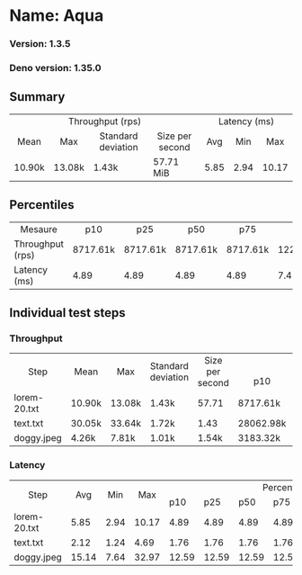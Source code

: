 # Name: Aqua 
  
  ### Version: 1.3.5
  ### Deno version: 1.35.0

## Summary
<table>
<tr>
    <td align="center" colspan="4">Throughput (rps)</td>
    <td align="center" colspan="3">Latency (ms)</td>
</tr>
<tr>
    <td align="center">Mean</td>
    <td align="center">Max</td>
    <td align="center">Standard deviation</td>
    <td align="center">Size per second</td>
    <td align="center">Avg</td>
    <td align="center">Min</td>
    <td align="center">Max</td>
</tr>
<tr>
    <td>10.90k</td>
    <td>13.08k</td>
    <td>1.43k</td>
    <td>57.71 MiB</td>
    <td>5.85</td>
    <td>2.94</td>
    <td>10.17</td>
</tr>
</table>

## Percentiles

<table>
<tr>
  <td align="center">Mesaure</td>
  <td align="center">p10</td>
  <td align="center">p25</td>
  <td align="center">p50</td>
  <td align="center">p75</td>
  <td align="center">p90</td>
  <td align="center">p95</td>
  <td align="center">p99</td>
</tr>
<tr>
  <td>Throughput (rps)</td>
  <td>8717.61k</td>
  <td>8717.61k</td>
  <td>8717.61k</td>
  <td>8717.61k</td>
  <td>12213.91k</td>
  <td>12600.63k</td>
  <td>12963.96k</td>
</tr>
<tr>
  <td>Latency (ms)</td>
  <td>4.89</td>
  <td>4.89</td>
  <td>4.89</td>
  <td>4.89</td>
  <td>7.47</td>
  <td>7.77</td>
  <td>8.94</td>
</tr>
</table>

## Individual test steps

### Throughput

<table>
<tr>
  <td align="center" rowspan="2">Step</td>
  <td align="center" rowspan="2">Mean</td>
  <td align="center" rowspan="2">Max</td>
  <td align="center" rowspan="2">Standard deviation</td>
  <td align="center" rowspan="2">Size per second</td>
  <td align="center" colspan="7">Percentiles</td>
</tr>
<tr>
  <!-- still Step -->
  <!-- still Mean -->
  <!-- still Max -->
  <!-- still Standard deviation -->
  <!-- still Size per second -->
  <td align="center">p10</td>
  <td align="center">p25</td>
  <td align="center">p50</td>
  <td align="center">p75</td>
  <td align="center">p90</td>
  <td align="center">p95</td>
  <td align="center">p99</td>
</tr>
<tr>
  <td>lorem-20.txt</td>
  <td>10.90k</td>
  <td>13.08k</td>
  <td>1.43k</td>
  <td>57.71</td>
  <td>8717.61k</td>
  <td>8717.61k</td>
  <td>8717.61k</td>
  <td>8717.61k</td>
  <td>12213.91k</td>
  <td>12600.63k</td>
  <td>12963.96k</td>
</tr><tr>
  <td>text.txt</td>
  <td>30.05k</td>
  <td>33.64k</td>
  <td>1.72k</td>
  <td>1.43</td>
  <td>28062.98k</td>
  <td>28062.98k</td>
  <td>28062.98k</td>
  <td>28062.98k</td>
  <td>31645.05k</td>
  <td>32179.93k</td>
  <td>33644.87k</td>
</tr><tr>
  <td>doggy.jpeg</td>
  <td>4.26k</td>
  <td>7.81k</td>
  <td>1.01k</td>
  <td>1.54k</td>
  <td>3183.32k</td>
  <td>3183.32k</td>
  <td>3183.32k</td>
  <td>3183.32k</td>
  <td>5486.98k</td>
  <td>5948.73k</td>
  <td>7441.30k</td>
</tr></table>

### Latency

<table>
<tr>
  <td align="center" rowspan="2">Step</td>
  <td align="center" rowspan="2">Avg</td>
  <td align="center" rowspan="2">Min</td>
  <td align="center" rowspan="2">Max</td>
  <td align="center" colspan="7">Percentiles</td>
</tr>
<tr>
  <!-- still Avg -->
  <!-- still Min -->
  <!-- still Max -->
  <td>p10</td>
  <td>p25</td>
  <td>p50</td>
  <td>p75</td>
  <td>p90</td>
  <td>p95</td>
  <td>p99</td>
</tr>
<tr>
  <td>lorem-20.txt</td>
  <td>5.85</td>
  <td>2.94</td>
  <td>10.17</td>
  <td>4.89</td>
  <td>4.89</td>
  <td>4.89</td>
  <td>4.89</td>
  <td>7.47</td>
  <td>7.77</td>
  <td>8.94</td>
</tr><tr>
  <td>text.txt</td>
  <td>2.12</td>
  <td>1.24</td>
  <td>4.69</td>
  <td>1.76</td>
  <td>1.76</td>
  <td>1.76</td>
  <td>1.76</td>
  <td>2.50</td>
  <td>2.64</td>
  <td>3.19</td>
</tr><tr>
  <td>doggy.jpeg</td>
  <td>15.14</td>
  <td>7.64</td>
  <td>32.97</td>
  <td>12.59</td>
  <td>12.59</td>
  <td>12.59</td>
  <td>12.59</td>
  <td>17.43</td>
  <td>18.32</td>
  <td>20.02</td>
</tr></table>